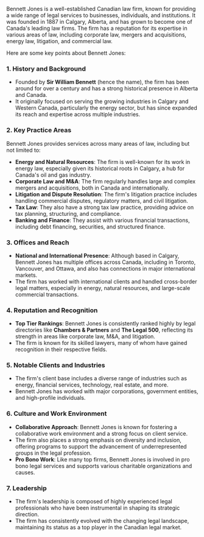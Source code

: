 Bennett Jones is a well-established Canadian law firm, known for providing a wide range of legal services to businesses, individuals, and institutions. It was founded in 1887 in Calgary, Alberta, and has grown to become one of Canada's leading law firms. The firm has a reputation for its expertise in various areas of law, including corporate law, mergers and acquisitions, energy law, litigation, and commercial law.

Here are some key points about Bennett Jones:

### 1. **History and Background**
   - Founded by **Sir William Bennett** (hence the name), the firm has been around for over a century and has a strong historical presence in Alberta and Canada.
   - It originally focused on serving the growing industries in Calgary and Western Canada, particularly the energy sector, but has since expanded its reach and expertise across multiple industries.

### 2. **Key Practice Areas**
   Bennett Jones provides services across many areas of law, including but not limited to:
   - **Energy and Natural Resources**: The firm is well-known for its work in energy law, especially given its historical roots in Calgary, a hub for Canada's oil and gas industry.
   - **Corporate Law and M&A**: The firm regularly handles large and complex mergers and acquisitions, both in Canada and internationally.
   - **Litigation and Dispute Resolution**: The firm's litigation practice includes handling commercial disputes, regulatory matters, and civil litigation.
   - **Tax Law**: They also have a strong tax law practice, providing advice on tax planning, structuring, and compliance.
   - **Banking and Finance**: They assist with various financial transactions, including debt financing, securities, and structured finance.

### 3. **Offices and Reach**
   - **National and International Presence**: Although based in Calgary, Bennett Jones has multiple offices across Canada, including in Toronto, Vancouver, and Ottawa, and also has connections in major international markets.
   - The firm has worked with international clients and handled cross-border legal matters, especially in energy, natural resources, and large-scale commercial transactions.

### 4. **Reputation and Recognition**
   - **Top Tier Rankings**: Bennett Jones is consistently ranked highly by legal directories like **Chambers & Partners** and **The Legal 500**, reflecting its strength in areas like corporate law, M&A, and litigation.
   - The firm is known for its skilled lawyers, many of whom have gained recognition in their respective fields.

### 5. **Notable Clients and Industries**
   - The firm's client base includes a diverse range of industries such as energy, financial services, technology, real estate, and more.
   - Bennett Jones has worked with major corporations, government entities, and high-profile individuals.

### 6. **Culture and Work Environment**
   - **Collaborative Approach**: Bennett Jones is known for fostering a collaborative work environment and a strong focus on client service.
   - The firm also places a strong emphasis on diversity and inclusion, offering programs to support the advancement of underrepresented groups in the legal profession.
   - **Pro Bono Work**: Like many top firms, Bennett Jones is involved in pro bono legal services and supports various charitable organizations and causes.

### 7. **Leadership**
   - The firm's leadership is composed of highly experienced legal professionals who have been instrumental in shaping its strategic direction.
   - The firm has consistently evolved with the changing legal landscape, maintaining its status as a top player in the Canadian legal market.
